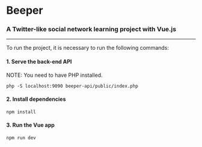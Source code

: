 # Beeper
### A Twitter-like social network learning project with Vue.js
***

To run the project, it is necessary to run the following commands:

#### 1. Serve the back-end API
NOTE: You need to have PHP installed.
```
php -S localhost:9090 beeper-api/public/index.php
```
#### 2. Install dependencies
```
npm install
```
#### 3. Run the Vue app
```
npm run dev
```
